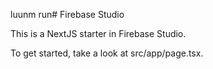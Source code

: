 luunm run# Firebase Studio

This is a NextJS starter in Firebase Studio.

To get started, take a look at src/app/page.tsx.


